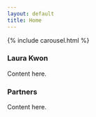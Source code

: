 ```yaml
---
layout: default
title: Home
---
```


<link rel="stylesheet" href="/assets/css/carousel.css">
<link rel="stylesheet" href="/assets/css/index.css">

{% include carousel.html %}

<div class="content-container">
	<h3 class="content-heading">
		Laura Kwon
	</h3>
	<div class="content-content">
    Content here.
	</div>
</div>

<div class="content-container">
	<h3 class="content-heading">
    Partners
	</h3>
	<div class="content-content">
    Content here.
	</div>
</div>
